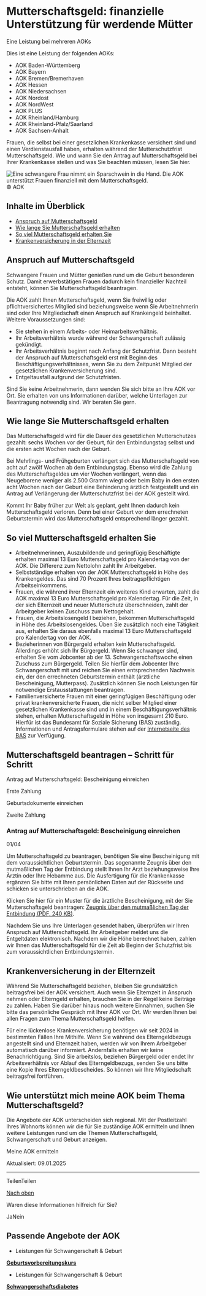 # Mutterschaftsgeld: finanzielle Unterstützung für werdende Mütter

Eine Leistung bei mehreren AOKs

Dies ist eine Leistung der folgenden AOKs:

- AOK Baden-Württemberg
- AOK Bayern
- AOK Bremen/Bremerhaven
- AOK Hessen
- AOK Niedersachsen
- AOK Nordost
- AOK NordWest
- AOK PLUS
- AOK Rheinland/Hamburg
- AOK Rheinland-Pfalz/Saarland
- AOK Sachsen-Anhalt

Frauen, die selbst bei einer gesetzlichen Krankenkasse versichert sind und einen Verdienstausfall haben, erhalten während der Mutterschutzfrist Mutterschaftsgeld. Wie und wann Sie den Antrag auf Mutterschaftsgeld bei Ihrer Krankenkasse stellen und was Sie beachten müssen, lesen Sie hier.

![Eine schwangere Frau nimmt ein Sparschwein in die Hand. Die AOK unterstützt Frauen finanziell mit dem Mutterschaftsgeld. ](https://www.aok.de/pk/magazin/cms/fileadmin/_processed_/f/a/csm_mutterschaftsgeld_ca32e8ae32.jpg.webp)© AOK

## Inhalte im Überblick

- [Anspruch auf Mutterschaftsgeld](https://www.aok.de/pk/leistungen/schwangerschaft-geburt/mutterschaftsgeld/#c1590606978)
- [Wie lange Sie Mutterschaftsgeld erhalten](https://www.aok.de/pk/leistungen/schwangerschaft-geburt/mutterschaftsgeld/#c1590606980)
- [So viel Mutterschaftsgeld erhalten Sie](https://www.aok.de/pk/leistungen/schwangerschaft-geburt/mutterschaftsgeld/#c1590637332)
- [Krankenversicherung in der Elternzeit](https://www.aok.de/pk/leistungen/schwangerschaft-geburt/mutterschaftsgeld/#c1590606987)

## Anspruch auf Mutterschaftsgeld

Schwangere Frauen und Mütter genießen rund um die Geburt besonderen Schutz. Damit erwerbstätigen Frauen dadurch kein finanzieller Nachteil entsteht, können Sie Mutterschaftsgeld beantragen.

Die AOK zahlt Ihnen Mutterschaftsgeld, wenn Sie freiwillig oder pflichtversichertes Mitglied sind beziehungsweise wenn Sie Arbeitnehmerin sind oder Ihre Mitgliedschaft einen Anspruch auf Krankengeld beinhaltet. Weitere Voraussetzungen sind:

- Sie stehen in einem Arbeits- oder Heimarbeitsverhältnis.
- Ihr Arbeitsverhältnis wurde während der Schwangerschaft zulässig gekündigt.
- Ihr Arbeitsverhältnis beginnt nach Anfang der Schutzfrist. Dann besteht der Anspruch auf Mutterschaftsgeld erst mit Beginn des Beschäftigungsverhältnisses, wenn Sie zu dem Zeitpunkt Mitglied der gesetzlichen Krankenversicherung sind.
- Entgeltausfall aufgrund der Schutzfristen.

Sind Sie keine Arbeitnehmerin, dann wenden Sie sich bitte an Ihre AOK vor Ort. Sie erhalten von uns Informationen darüber, welche Unterlagen zur Beantragung notwendig sind. Wir beraten Sie gern.

## Wie lange Sie Mutterschaftsgeld erhalten

Das Mutterschaftsgeld wird für die Dauer des gesetzlichen Mutterschutzes gezahlt: sechs Wochen vor der Geburt, für den Entbindungstag selbst und die ersten acht Wochen nach der Geburt.

Bei Mehrlings- und Frühgeburten verlängert sich das Mutterschaftsgeld von acht auf zwölf Wochen ab dem Entbindungstag. Ebenso wird die Zahlung des Mutterschaftsgeldes um vier Wochen verlängert, wenn das Neugeborene weniger als 2.500 Gramm wiegt oder beim Baby in den ersten acht Wochen nach der Geburt eine Behinderung ärztlich festgestellt und ein Antrag auf Verlängerung der Mutterschutzfrist bei der AOK gestellt wird.

Kommt Ihr Baby früher zur Welt als geplant, geht Ihnen dadurch kein Mutterschaftsgeld verloren. Denn bei einer Geburt vor dem errechneten Geburtstermin wird das Mutterschaftsgeld entsprechend länger gezahlt.

## So viel Mutterschaftsgeld erhalten Sie

- Arbeitnehmerinnen, Auszubildende und geringfügig Beschäftigte erhalten maximal 13 Euro Mutterschaftsgeld pro Kalendertag von der AOK. Die Differenz zum Nettolohn zahlt Ihr Arbeitgeber.
- Selbstständige erhalten von der AOK Mutterschaftsgeld in Höhe des Krankengeldes. Das sind 70 Prozent Ihres beitragspflichtigen Arbeitseinkommens.
- Frauen, die während ihrer Elternzeit ein weiteres Kind erwarten, zahlt die AOK maximal 13 Euro Mutterschaftsgeld pro Kalendertag. Für die Zeit, in der sich Elternzeit und neuer Mutterschutz überschneiden, zahlt der Arbeitgeber keinen Zuschuss zum Nettogehalt.
- Frauen, die Arbeitslosengeld I beziehen, bekommen Mutterschaftsgeld in Höhe des Arbeitslosengeldes. Üben Sie zusätzlich noch eine Tätigkeit aus, erhalten Sie daraus ebenfalls maximal 13 Euro Mutterschaftsgeld pro Kalendertag von der AOK.
- Bezieherinnen von Bürgergeld erhalten kein Mutterschaftsgeld. Allerdings erhöht sich Ihr Bürgergeld. Wenn Sie schwanger sind, erhalten Sie vom Jobcenter ab der 13. Schwangerschaftswoche einen Zuschuss zum Bürgergeld. Teilen Sie hierfür dem Jobcenter Ihre Schwangerschaft mit und reichen Sie einen entsprechenden Nachweis ein, der den errechneten Geburtstermin enthält (ärztliche Bescheinigung, Mutterpass). Zusätzlich können Sie noch Leistungen für notwendige Erstausstattungen beantragen.
- Familienversicherte Frauen mit einer geringfügigen Beschäftigung oder privat krankenversicherte Frauen, die nicht selber Mitglied einer gesetzlichen Krankenkasse sind und in einem Beschäftigungsverhältnis stehen, erhalten Mutterschaftsgeld in Höhe von insgesamt 210 Euro. Hierfür ist das Bundesamt für Soziale Sicherung (BAS) zuständig. Informationen und Antragsformulare stehen auf der [Internetseite des BAS](https://www.bundesamtsozialesicherung.de/de/mutterschaftsgeld/ueberblick/ "Externer Link – Es öffnet sich die Seite Bundesamt für Soziale Sicherung in einem neuen Browserfenster.") zur Verfügung.

## Mutterschaftsgeld beantragen – Schritt für Schritt

Antrag auf Mutterschaftsgeld: Bescheinigung einreichen

Erste Zahlung

Geburtsdokumente einreichen

Zweite Zahlung

### Antrag auf Mutterschaftsgeld: Bescheinigung einreichen

01/04

Um Mutterschaftsgeld zu beantragen, benötigen Sie eine Bescheinigung mit dem voraussichtlichen Geburtstermin. Das sogenannte Zeugnis über den mutmaßlichen Tag der Entbindung stellt Ihnen Ihr Arzt beziehungsweise Ihre Ärztin oder Ihre Hebamme aus. Die Ausfertigung für die Krankenkasse ergänzen Sie bitte mit Ihren persönlichen Daten auf der Rückseite und schicken sie unterschrieben an die AOK.

Klicken Sie hier für ein Muster für die ärztliche Bescheinigung, mit der Sie Mutterschaftsgeld beantragen: [Zeugnis über den mutmaßlichen Tag der Entbindung (PDF, 240 KB)](https://www.aok.de/pk/magazin/cms/fileadmin/pk/pdf/musterzeugnis-mutmasslicher-entbindungstag.pdf "Interner Link – Es öffnet sich das PDF Zeugnis über den mutmaßlichen Tag der Entbindung in einem neuen Browserfenster.").

Nachdem Sie uns Ihre Unterlagen gesendet haben, überprüfen wir Ihren Anspruch auf Mutterschaftsgeld. Ihr Arbeitgeber meldet uns die Entgeltdaten elektronisch. Nachdem wir die Höhe berechnet haben, zahlen wir Ihnen das Mutterschaftsgeld für die Zeit ab Beginn der Schutzfrist bis zum voraussichtlichen Entbindungstermin.

## Krankenversicherung in der Elternzeit

Während Sie Mutterschaftsgeld beziehen, bleiben Sie grundsätzlich beitragsfrei bei der AOK versichert. Auch wenn Sie Elternzeit in Anspruch nehmen oder Elterngeld erhalten, brauchen Sie in der Regel keine Beiträge zu zahlen. Haben Sie darüber hinaus noch weitere Einnahmen, suchen Sie bitte das persönliche Gespräch mit Ihrer AOK vor Ort. Wir werden Ihnen bei allen Fragen zum Thema Mutterschaftsgeld helfen.

Für eine lückenlose Krankenversicherung benötigen wir seit 2024 in bestimmten Fällen Ihre Mithilfe. Wenn Sie während des Elterngeldbezugs angestellt sind und Elternzeit haben, werden wir von Ihrem Arbeitgeber automatisch darüber informiert. Andernfalls erhalten wir keine Benachrichtigung. Sind Sie arbeitslos, beziehen Bürgergeld oder endet Ihr Arbeitsverhältnis vor Ablauf des Elterngeldbezugs, senden Sie uns bitte eine Kopie Ihres Elterngeldbescheides. So können wir Ihre Mitgliedschaft beitragsfrei fortführen.

## Wie unterstützt mich meine AOK beim Thema Mutterschaftsgeld?

Die Angebote der AOK unterscheiden sich regional. Mit der Postleitzahl Ihres Wohnorts können wir die für Sie zuständige AOK ermitteln und Ihnen weitere Leistungen rund um die Themen Mutterschaftsgeld, Schwangerschaft und Geburt anzeigen.

Meine AOK ermitteln

Aktualisiert: 09.01.2025

* * *

TeilenTeilen

[Nach oben](https://www.aok.de/pk/leistungen/schwangerschaft-geburt/mutterschaftsgeld/#main-content)

Waren diese Informationen hilfreich für Sie?

JaNein

## Passende Angebote der AOK

- Leistungen für Schwangerschaft & Geburt

[**Geburtsvorbereitungskurs**](https://www.aok.de/pk/leistungen/schwangerschaft-geburt/geburtsvorbereitungskurs/)

- Leistungen für Schwangerschaft & Geburt

[**Schwangerschaftsdiabetes**](https://www.aok.de/pk/leistungen/schwangerschaft-geburt/schwangerschaftsdiabetes/)